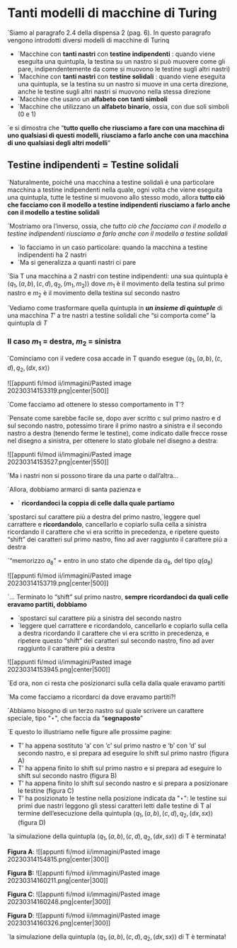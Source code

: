 
# Tanti modelli di macchine di Turing

´Siamo al paragrafo 2.4 della dispensa 2 (pag. 6). In questo paragrafo vengono introdotti diversi modelli di macchine di Turinq

- ´Macchine con **tanti nastri** con **testine indipendenti** : quando viene eseguita una quintupla, la testina su un nastro si può muovere come gli pare, indipendentemente da come si muovono le testine sugli altri nastri)
- ´Macchine con **tanti nastri** con **testine solidali** : quando viene eseguita una quintupla, se la testina su un nastro si muove in una certa direzione, anche le testine sugli altri nastri si muovono nella stessa direzione
- ´Macchine che usano un **alfabeto con tanti simboli**
- ´Macchine che utilizzano un **alfabeto binario**, ossia, con due soli simboli (0 e 1)

´e si dimostra che “**tutto quello che riusciamo a fare con una macchina di uno qualsiasi di questi modelli, riusciamo a farlo anche con una macchina di uno qualsiasi degli altri modelli**”

## Testine indipendenti = Testine solidali

´Naturalmente, poiché una macchina a testine solidali è una particolare macchina a testine indipendenti nella quale, ogni volta che viene eseguita una quintupla, tutte le testine si muovono allo stesso modo, allora **tutto ciò che facciamo con il modello a testine indipendenti riusciamo a farlo anche con il modello a testine solidali**

´Mostriamo ora l’inverso, ossia, che _tutto ciò che facciamo con il modello a testine indipendenti riusciamo a farlo anche con il modello a testine solidali_

- ´lo facciamo in un caso particolare: quando la macchina a testine indipendenti ha 2 nastri
- ´Ma si generalizza a quanti nastri ci pare

´Sia T una macchina a 2 nastri con testine indipendenti: una sua quintupla è $\langle q_1 , (a,b), (c,d), q_2 , (m_1,m_2)\rangle$ dove $m_1$ è il movimento della testina sul primo nastro e $m_2$ è il movimento della testina sul secondo nastro

´Vediamo come trasformare quella quintupla in **_un insieme di quintuple_** di una macchina $T'$ a tre nastri a testine solidali che “si comporta come” la quintupla di $T$

### Il caso $m_1$ = destra, $m_2$ = sinistra

´Cominciamo con il vedere cosa accade in T quando esegue $\langle q_1 , (a,b), (c,d), q_2 , (dx,sx)\rangle$ 

![[appunti fi/mod ii/immagini/Pasted image 20230314153319.png|center|500]]

´Come facciamo ad ottenere lo stesso comportamento in T’?

´Pensate come sarebbe facile se, dopo aver scritto c sul primo nastro e d sul secondo nastro, potessimo tirare il primo nastro a sinistra e il secondo nastro a destra (tenendo ferme le testine), come indicato dalle frecce rosse nel disegno a sinistra, per ottenere lo stato globale nel disegno a destra:

![[appunti fi/mod ii/immagini/Pasted image 20230314153527.png|center|550]]

´Ma i nastri non si possono tirare da una parte o dall’altra…

´Allora, dobbiamo armarci di santa pazienza e

- ´ **ricordandoci la coppia di celle dalla quale partiamo**

´spostarci sul carattere più a destra del primo nastro,´leggere quel carrattere e **ricordandolo**, cancellarlo e copiarlo sulla cella a sinistra ricordando il carattere che vi era scritto in precedenza, e ripetere questo “shift” dei caratteri sul primo nastro, fino ad aver raggiunto il carattere più a destra

´“memorizzo $a_8$” = entro in uno stato che dipende da $a_8$, del tipo $q(a_8)$ 

![[appunti fi/mod ii/immagini/Pasted image 20230314153719.png|center|500]]

´... Terminato lo “shift” sul primo nastro, **sempre ricordandoci da quali celle eravamo partiti, dobbiamo**
- ´spostarci sul carattere più a sinistra del secondo nastro
- ´leggere quel carrattere e ricordandolo, cancellarlo e copiarlo sulla cella a destra ricordando il carattere che vi era scritto in precedenza, e ripetere questo “shift” dei caratteri sul secondo nastro, fino ad aver raggiunto il carattere più a destra

![[appunti fi/mod ii/immagini/Pasted image 20230314153945.png|center|500]]

´Ed ora, non ci resta che posizionarci sulla cella dalla quale eravamo partiti

´Ma come facciamo a ricordarci da dove eravamo partiti?!

´Abbiamo bisogno di un terzo nastro sul quale scrivere un carattere speciale, tipo "$\star$", che faccia da “**segnaposto**”

´E questo lo illustriamo nelle figure alle prossime pagine:

- T’ ha appena sostituto ‘a’ con ‘c’ sul primo nastro e ‘b’ con ‘d’ sul secondo nastro, e si prepara ad eseguire lo shift sul primo nastro (figura A)
- T’ ha appena finito lo shift sul primo nastro e si prepara ad eseguire lo shift sul secondo nastro (figura B)
- T’ ha appena finito lo shift sul secondo nastro e si prepara a posizionare le testine (figura C)
- T’ ha posizionato le testine nella posizione indicata da "$\star$": le testine sui primi due nastri leggono gli stessi caratteri letti dalle testine di T al termine dell’esecuzione della quintupla $\langle q_1 , (a,b), (c,d), q_2 , (dx,sx)\rangle$ (figura D)

´la simulazione della quintupla $\langle q_1 , (a,b), (c,d), q_2 , (dx,sx)\rangle$ di T è terminata!

**Figura A**:
![[appunti fi/mod ii/immagini/Pasted image 20230314154815.png|center|300]]

**Figura B:**
![[appunti fi/mod ii/immagini/Pasted image 20230314160211.png|center|300]]

**Figura C**:
![[appunti fi/mod ii/immagini/Pasted image 20230314160248.png|center|300]]

**Figura D**:
![[appunti fi/mod ii/immagini/Pasted image 20230314160326.png|center|300]]

´la simulazione della quintupla $\langle q_1 , (a,b), (c,d), q_2 , (dx,sx)\rangle$ di T è terminata!








